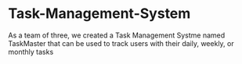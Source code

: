 # Task-Management-System
As a team of three, we created a Task Management Systme named TaskMaster that can be used to track users with their daily, weekly, or monthly tasks
